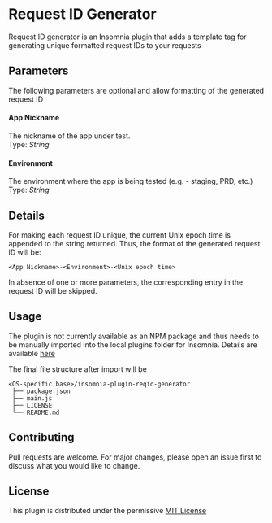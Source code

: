 # Request ID Generator

Request ID generator is an Insomnia plugin that adds a template tag for generating unique formatted request IDs to your requests

## Parameters
The following parameters are optional and allow formatting of the generated request ID
#### App Nickname
The nickname of the app under test.<br/>
Type: *String*
#### Environment
The environment where the app is being tested (e.g. - staging, PRD, etc.)<br />
Type: *String*

## Details
For making each request ID unique, the current Unix epoch time is appended to the string returned. Thus, the format of the generated request ID will be:
```
<App Nickname>-<Environment>-<Unix epoch time>
```
In absence of one or more parameters, the corresponding entry in the request ID will be skipped.

## Usage
The plugin is not currently available as an NPM package and thus needs to be manually imported into the local plugins folder for Insomnia. Details are available [here](https://docs.insomnia.rest/insomnia/introduction-to-plugins/#plugin-file-location)

The final file structure after import will be
```
<OS-specific base>/insomnia-plugin-reqid-generator
 ├── package.json
 ├── main.js
 ├── LICENSE
 └── README.md
 ```

 ## Contributing
Pull requests are welcome. For major changes, please open an issue first to discuss what you would like to change.

## License
This plugin is distributed under the permissive [MIT License](https://choosealicense.com/licenses/mit/)